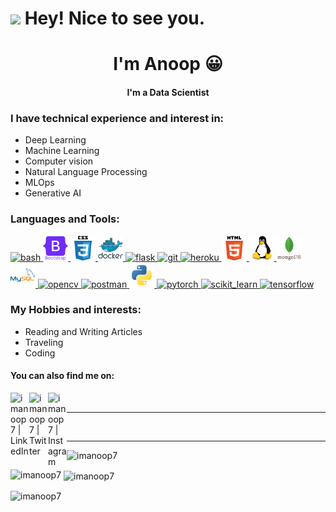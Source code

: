 <h1><img src="https://emojis.slackmojis.com/emojis/images/1531849430/4246/blob-sunglasses.gif?1531849430" width="30"/> Hey! Nice to see you.</h1>
<h1 align="center">I'm Anoop 😀</h1>
<h4 align="center">I'm a Data Scientist </h4>



### I have technical experience and interest in:
* Deep Learning
* Machine Learning
* Computer vision 
* Natural Language Processing
* MLOps
* Generative AI  

<!-- 👉[My Online Portfolio]() -->


<h3 align="left">Languages and Tools:</h3>
<p align="left"> <a href="https://www.gnu.org/software/bash/" target="_blank"> <img src="https://www.vectorlogo.zone/logos/gnu_bash/gnu_bash-icon.svg" alt="bash" width="40" height="40"/> </a> <a href="https://getbootstrap.com" target="_blank"> <img src="https://raw.githubusercontent.com/devicons/devicon/master/icons/bootstrap/bootstrap-plain-wordmark.svg" alt="bootstrap" width="40" height="40"/> </a> <a href="https://www.w3schools.com/css/" target="_blank"> <img src="https://raw.githubusercontent.com/devicons/devicon/master/icons/css3/css3-original-wordmark.svg" alt="css3" width="40" height="40"/> </a> <a href="https://www.docker.com/" target="_blank"> <img src="https://raw.githubusercontent.com/devicons/devicon/master/icons/docker/docker-original-wordmark.svg" alt="docker" width="40" height="40"/> </a> <a href="https://flask.palletsprojects.com/" target="_blank"> <img src="https://www.vectorlogo.zone/logos/pocoo_flask/pocoo_flask-icon.svg" alt="flask" width="40" height="40"/> </a> <a href="https://git-scm.com/" target="_blank"> <img src="https://www.vectorlogo.zone/logos/git-scm/git-scm-icon.svg" alt="git" width="40" height="40"/> </a> <a href="https://heroku.com" target="_blank"> <img src="https://www.vectorlogo.zone/logos/heroku/heroku-icon.svg" alt="heroku" width="40" height="40"/> </a> <a href="https://www.w3.org/html/" target="_blank"> <img src="https://raw.githubusercontent.com/devicons/devicon/master/icons/html5/html5-original-wordmark.svg" alt="html5" width="40" height="40"/> </a> <a href="https://www.linux.org/" target="_blank"> <img src="https://raw.githubusercontent.com/devicons/devicon/master/icons/linux/linux-original.svg" alt="linux" width="40" height="40"/> </a> <a href="https://www.mongodb.com/" target="_blank"> <img src="https://raw.githubusercontent.com/devicons/devicon/master/icons/mongodb/mongodb-original-wordmark.svg" alt="mongodb" width="40" height="40"/> </a> <a href="https://www.mysql.com/" target="_blank"> <img src="https://raw.githubusercontent.com/devicons/devicon/master/icons/mysql/mysql-original-wordmark.svg" alt="mysql" width="40" height="40"/> </a> <a href="https://opencv.org/" target="_blank"> <img src="https://www.vectorlogo.zone/logos/opencv/opencv-icon.svg" alt="opencv" width="40" height="40"/> </a> <a href="https://postman.com" target="_blank"> <img src="https://www.vectorlogo.zone/logos/getpostman/getpostman-icon.svg" alt="postman" width="40" height="40"/> </a> <a href="https://www.python.org" target="_blank"> <img src="https://raw.githubusercontent.com/devicons/devicon/master/icons/python/python-original.svg" alt="python" width="40" height="40"/> </a> <a href="https://pytorch.org/" target="_blank"> <img src="https://www.vectorlogo.zone/logos/pytorch/pytorch-icon.svg" alt="pytorch" width="40" height="40"/> </a> <a href="https://scikit-learn.org/" target="_blank"> <img src="https://upload.wikimedia.org/wikipedia/commons/0/05/Scikit_learn_logo_small.svg" alt="scikit_learn" width="40" height="40"/> </a> <a href="https://www.tensorflow.org" target="_blank"> <img src="https://www.vectorlogo.zone/logos/tensorflow/tensorflow-icon.svg" alt="tensorflow" width="40" height="40"/> </a> </p>

### My Hobbies and interests:
* Reading and Writing Articles
* Traveling
* Coding




#### You can also find me on: 

[<img align="left" alt="imanoop7 | LinkedIn" width="30px" src="https://img.icons8.com/color/48/000000/linkedin.png" />][linkedin]
[<img align="left" alt="imanoop7 | Twitter" width="30px" src="https://img.icons8.com/?size=100&id=sIQ7pEkjnEJW&format=png&color=000000" />][Hugging-Face]
[<img align="left" alt="imanoop7 | Instagram" width="30px" src="https://img.icons8.com/?size=100&id=XVNvUWCvvlD9&format=png&color=000000" />][Medium]

                                                                                                                                                                       

<br>

<hr>

[linkedin]:https://www.linkedin.com/in/anoop-maurya-908499148/
[Hugging-Face]: https://huggingface.co/imanoop7
[Medium]: https://medium.com/@mauryaanoop3

<br>

<hr>


<p align="left"> <img src="https://komarev.com/ghpvc/?username=imanoop7&label=Profile%20views&color=0e75b6&style=flat" alt="imanoop7" /> </p>



<p><img align="left" src="https://github-readme-stats.vercel.app/api/top-langs?username=imanoop7&show_icons=true&locale=en&layout=compact" alt="imanoop7" /></p>

<p>&nbsp;<img align="center" src="https://github-readme-stats.vercel.app/api?username=imanoop7&show_icons=true&locale=en" alt="imanoop7" /></p>

<p><img align="center" src="https://github-readme-streak-stats.herokuapp.com/?user=imanoop7&" alt="imanoop7" /></p>



